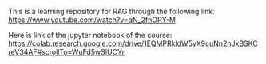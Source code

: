 This is a learning repository for RAG through the following link:
https://www.youtube.com/watch?v=qN_2fnOPY-M

Here is link of the jupyter notebook of the course:
https://colab.research.google.com/drive/1EQMPRkldW5yX9cuNn2hJkBSKCreV34AF#scrollTo=WuFd5wSIUCYr